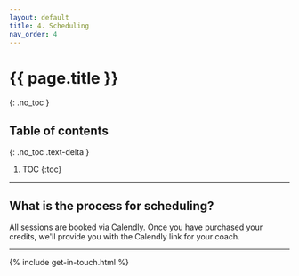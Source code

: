 ```yaml
---
layout: default
title: 4. Scheduling
nav_order: 4
---
```


# {{ page.title }}
{: .no_toc }

## Table of contents
{: .no_toc .text-delta }

1. TOC
{:toc}

---

## What is the process for scheduling?
All sessions are booked via Calendly. Once you have purchased your credits, we'll provide you with the Calendly link for your coach.

---

{% include get-in-touch.html %}